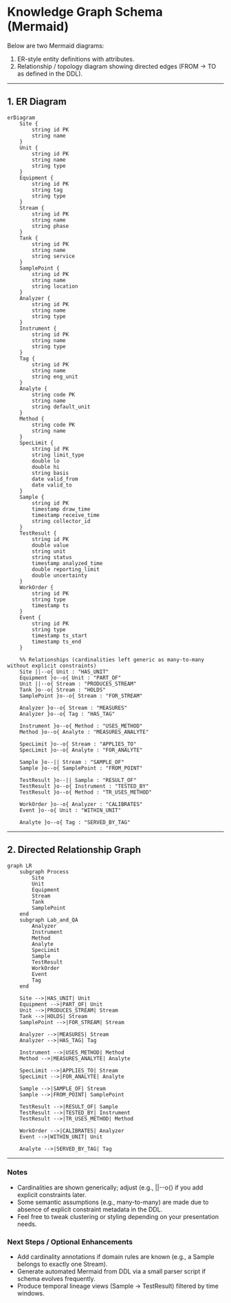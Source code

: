# Knowledge Graph Schema (Mermaid)

Below are two Mermaid diagrams:
1. ER-style entity definitions with attributes.
2. Relationship / topology diagram showing directed edges (FROM -> TO as defined in the DDL).

---
## 1. ER Diagram
```mermaid
erDiagram
    Site {
        string id PK
        string name
    }
    Unit {
        string id PK
        string name
        string type
    }
    Equipment {
        string id PK
        string tag
        string type
    }
    Stream {
        string id PK
        string name
        string phase
    }
    Tank {
        string id PK
        string name
        string service
    }
    SamplePoint {
        string id PK
        string name
        string location
    }
    Analyzer {
        string id PK
        string name
        string type
    }
    Instrument {
        string id PK
        string name
        string type
    }
    Tag {
        string id PK
        string name
        string eng_unit
    }
    Analyte {
        string code PK
        string name
        string default_unit
    }
    Method {
        string code PK
        string name
    }
    SpecLimit {
        string id PK
        string limit_type
        double lo
        double hi
        string basis
        date valid_from
        date valid_to
    }
    Sample {
        string id PK
        timestamp draw_time
        timestamp receive_time
        string collector_id
    }
    TestResult {
        string id PK
        double value
        string unit
        string status
        timestamp analyzed_time
        double reporting_limit
        double uncertainty
    }
    WorkOrder {
        string id PK
        string type
        timestamp ts
    }
    Event {
        string id PK
        string type
        timestamp ts_start
        timestamp ts_end
    }

    %% Relationships (cardinalities left generic as many-to-many without explicit constraints)
    Site ||--o{ Unit : "HAS_UNIT"
    Equipment }o--o{ Unit : "PART_OF"
    Unit ||--o{ Stream : "PRODUCES_STREAM"
    Tank }o--o{ Stream : "HOLDS"
    SamplePoint }o--o{ Stream : "FOR_STREAM"

    Analyzer }o--o{ Stream : "MEASURES"
    Analyzer }o--o{ Tag : "HAS_TAG"

    Instrument }o--o{ Method : "USES_METHOD"
    Method }o--o{ Analyte : "MEASURES_ANALYTE"

    SpecLimit }o--o{ Stream : "APPLIES_TO"
    SpecLimit }o--o{ Analyte : "FOR_ANALYTE"

    Sample }o--|| Stream : "SAMPLE_OF"
    Sample }o--o{ SamplePoint : "FROM_POINT"

    TestResult }o--|| Sample : "RESULT_OF"
    TestResult }o--o{ Instrument : "TESTED_BY"
    TestResult }o--o{ Method : "TR_USES_METHOD"

    WorkOrder }o--o{ Analyzer : "CALIBRATES"
    Event }o--o{ Unit : "WITHIN_UNIT"

    Analyte }o--o{ Tag : "SERVED_BY_TAG"
```

---
## 2. Directed Relationship Graph
```mermaid
graph LR
    subgraph Process
        Site
        Unit
        Equipment
        Stream
        Tank
        SamplePoint
    end
    subgraph Lab_and_QA
        Analyzer
        Instrument
        Method
        Analyte
        SpecLimit
        Sample
        TestResult
        WorkOrder
        Event
        Tag
    end

    Site -->|HAS_UNIT| Unit
    Equipment -->|PART_OF| Unit
    Unit -->|PRODUCES_STREAM| Stream
    Tank -->|HOLDS| Stream
    SamplePoint -->|FOR_STREAM| Stream

    Analyzer -->|MEASURES| Stream
    Analyzer -->|HAS_TAG| Tag

    Instrument -->|USES_METHOD| Method
    Method -->|MEASURES_ANALYTE| Analyte

    SpecLimit -->|APPLIES_TO| Stream
    SpecLimit -->|FOR_ANALYTE| Analyte

    Sample -->|SAMPLE_OF| Stream
    Sample -->|FROM_POINT| SamplePoint

    TestResult -->|RESULT_OF| Sample
    TestResult -->|TESTED_BY| Instrument
    TestResult -->|TR_USES_METHOD| Method

    WorkOrder -->|CALIBRATES| Analyzer
    Event -->|WITHIN_UNIT| Unit

    Analyte -->|SERVED_BY_TAG| Tag
```

---
### Notes
- Cardinalities are shown generically; adjust (e.g., ||--o{) if you add explicit constraints later.
- Some semantic assumptions (e.g., many-to-many) are made due to absence of explicit constraint metadata in the DDL.
- Feel free to tweak clustering or styling depending on your presentation needs.

### Next Steps / Optional Enhancements
- Add cardinality annotations if domain rules are known (e.g., a Sample belongs to exactly one Stream).
- Generate automated Mermaid from DDL via a small parser script if schema evolves frequently.
- Produce temporal lineage views (Sample -> TestResult) filtered by time windows.
